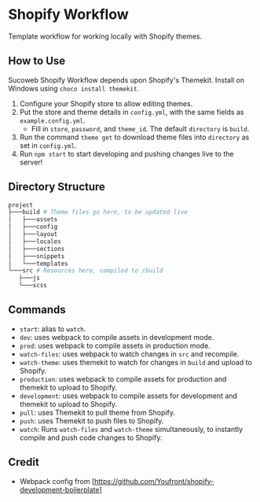 # Shopify Workflow
Template workflow for working locally with Shopify themes.

## How to Use
Sucoweb Shopify Workflow depends upon Shopify's Themekit. Install on Windows using `choco install themekit`.
1. Configure your Shopify store to allow editing themes.
2. Put the store and theme details in `config.yml`, with the same fields as `example.config.yml`.
   - Fill in `store`, `password`, and `theme_id`. The default `directory` is `build`.
3. Run the command `theme get` to download theme files into `directory` as set in `config.yml`.
4. Run `npm start` to start developing and pushing changes live to the server!

## Directory Structure
```bash
project
├───build # Theme files go here, to be updated live
│   ├───assets
│   ├───config
│   ├───layout
│   ├───locales
│   ├───sections
│   ├───snippets
│   └───templates
└───src # Resources here, compiled to /build
   ├───js
   └───scss
```

## Commands
- `start`: alias to `watch`.
- `dev`: uses webpack to compile assets in development mode.
- `prod`: uses webpack to compile assets in production mode.
- `watch-files`: uses webpack to watch changes in `src` and recompile.
- `watch-theme`: uses themekit to watch for changes in `build` and upload to Shopify.
- `production`: uses webpack to compile assets for production and themekit to upload to Shopify.
- `development`: uses webpack to compile assets for development and themekit to upload to Shopify.
- `pull`: uses Themekit to pull theme from Shopify.
- `push`: uses Themekit to push files to Shopify.
- `watch`: Runs `watch-files` and `watch-theme` simultaneously, to instantly compile and push code changes to Shopify.


## Credit
- Webpack config from [https://github.com/Youfront/shopify-development-boilerplate]
